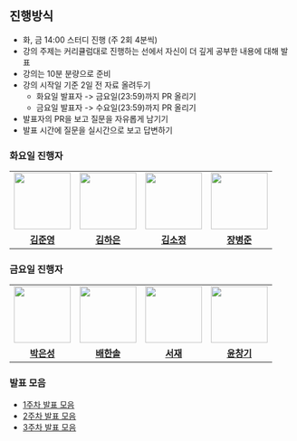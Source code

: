 ## 진행방식

- 화, 금 14:00 스터디 진행 (주 2회 4분씩)
- 강의 주제는 커리큘럼대로 진행하는 선에서 자신이 더 깊게 공부한 내용에 대해 발표
- 강의는 10분 분량으로 준비
- 강의 시작일 기준 2일 전 자료 올려두기
  - 화요일 발표자 -> 금요일(23:59)까지 PR 올리기
  - 금요일 발표자 -> 수요일(23:59)까지 PR 올리기
- 발표자의 PR을 보고 질문을 자유롭게 남기기
- 발표 시간에 질문을 실시간으로 보고 답변하기

### 화요일 진행자

<table>
 <tr>
    <td align="center"><a href="https://github.com/junyoungkim12"><img src="https://avatars.githubusercontent.com/u/145948570?v=4" width="100px;" alt=""></a></td>
    <td align="center"><a href="https://github.com/hanni66"><img src="https://avatars.githubusercontent.com/u/72500673?v=4" width="100px;" alt=""></a></td>
    <td align="center"><a href="https://github.com/ulthwjdwkd"><img src="https://avatars.githubusercontent.com/u/159230525?v=4" width="100px;" alt=""></a></td>
    <td align="center"><a href="https://github.com/ByeongJun-Jang"><img src="https://avatars.githubusercontent.com/u/85213981?v=4" width="100px;" alt=""></a></td>
  </tr>
  <tr>
    <td align="center"><a href="https://github.com/junyoungkim12"><b>김준영</b></a></td>
    <td align="center"><a href="https://github.com/hanni66"><b>김하은</b></a></td>
    <td align="center"><a href="https://github.com/ulthwjdwkd"><b>김소정</b></a></td>
    <td align="center"><a href="https://github.com/ByeongJun-Jang"><b>장병준</b></a></td>
  </tr>
</table>

### 금요일 진행자

<table>
 <tr>
    <td align="center"><a href="https://github.com/gltdhd"><img src="https://avatars.githubusercontent.com/u/134563283?v=4" width="100px;" alt=""></a></td>
    <td align="center"><a href="https://github.com/WhitebearM"><img src="https://avatars.githubusercontent.com/u/109911154?v=4" width="100px;" alt=""></a></td>
    <td align="center"><a href="https://github.com/SJ70"><img src="https://avatars.githubusercontent.com/u/50670730?v=4" width="100px;" alt=""></a></td>
    <td align="center"><a href="https://github.com/changkiyun"><img src="https://avatars.githubusercontent.com/u/53373279?v=4" width="100px;" alt=""></a></td>
  </tr>
  <tr>
    <td align="center"><a href="https://github.com/gltdhd"><b>박은성</b></a></td>
    <td align="center"><a href="https://github.com/WhitebearM"><b>배한솔</b></a></td>
    <td align="center"><a href="https://github.com/SJ70"><b>서재</b></a></td>
    <td align="center"><a href="https://github.com/changkiyun"><b>윤창기</b></a></td>
  </tr>
</table>

### 발표 모음

- [1주차 발표 모음](https://github.com/9oormStudy/BEPresentation/blob/main/week01/README.md)
- [2주차 발표 모음](https://github.com/9oormStudy/BEPresentation/blob/main/week02/README.md)
- [3주차 발표 모음](https://github.com/9oormStudy/BEPresentation/blob/main/week03/README.md)
